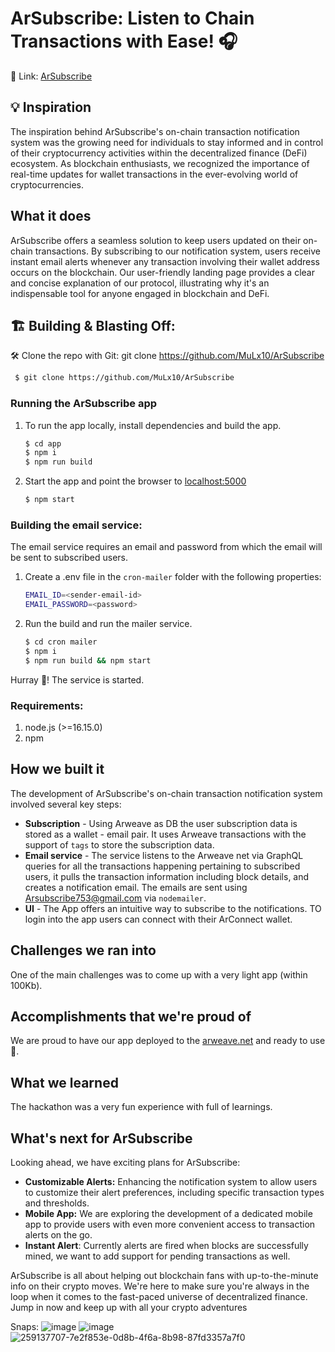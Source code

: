 # ArSubscribe: Listen to Chain Transactions with Ease! 🎧
🔗 Link: [ArSubscribe](https://arweave.net/kyDm6gDZM9ehMc1Rm1YtnGoY884MM8K0UYrNaGZEdvw)

## 💡 Inspiration
The inspiration behind ArSubscribe's on-chain transaction notification system was the growing need for individuals to stay informed and in control of their cryptocurrency activities within the decentralized finance (DeFi) ecosystem. As blockchain enthusiasts, we recognized the importance of real-time updates for wallet transactions in the ever-evolving world of cryptocurrencies.

## What it does
ArSubscribe offers a seamless solution to keep users updated on their on-chain transactions. By subscribing to our notification system, users receive instant email alerts whenever any transaction involving their wallet address occurs on the blockchain. Our user-friendly landing page provides a clear and concise explanation of our protocol, illustrating why it's an indispensable tool for anyone engaged in blockchain and DeFi.

## 🏗️ Building & Blasting Off:
🛠️ Clone the repo with Git: git clone https://github.com/MuLx10/ArSubscribe
```bash
 $ git clone https://github.com/MuLx10/ArSubscribe
```

### Running the ArSubscribe app
1. To run the app locally, install dependencies and build the app.
   ```bash
   $ cd app
   $ npm i
   $ npm run build
   ```
2. Start the app and point the browser to [localhost:5000](http://localhost:5000)
   ```bash
   $ npm start
   ```

### Building the email service:
The email service requires an email and password from which the email will be sent to subscribed users.

1. Create a .env file in the `cron-mailer` folder with the following properties:
   ```bash
   EMAIL_ID=<sender-email-id>
   EMAIL_PASSWORD=<password>
   ```
2. Run the build and run the mailer service.
   ```bash
   $ cd cron mailer
   $ npm i
   $ npm run build && npm start
   ```
Hurray 🎉! The service is started.

### Requirements:
1. node.js (>=16.15.0)
2. npm


## How we built it
The development of ArSubscribe's on-chain transaction notification system involved several key steps:
- **Subscription** - Using Arweave as DB the user subscription data is stored as a wallet - email pair. It uses Arweave transactions with the support of `tags` to store the subscription data.
- **Email service** - The service listens to the Arweave net via GraphQL queries for all the transactions happening pertaining to subscribed users, it pulls the transaction information including block details, and creates a notification email. The emails are sent using Arsubscribe753@gmail.com via `nodemailer`.
- **UI** - The App offers an intuitive way to subscribe to the notifications. TO login into the app users can connect with their ArConnect wallet.

## Challenges we ran into

One of the main challenges was to come up with a very light app (within 100Kb).

## Accomplishments that we're proud of
We are proud to have our app deployed to the [arweave.net](https://arweave.net) and ready to use 🍾.

## What we learned
The hackathon was a very fun experience with full of learnings.

## What's next for ArSubscribe
Looking ahead, we have exciting plans for ArSubscribe:

- **Customizable Alerts:** Enhancing the notification system to allow users to customize their alert preferences, including specific transaction types and thresholds.
- **Mobile App:** We are exploring the development of a dedicated mobile app to provide users with even more convenient access to transaction alerts on the go.
- **Instant Alert**: Currently alerts are fired when blocks are successfully mined, we want to add support for pending transactions as well.


ArSubscribe is all about helping out blockchain fans with up-to-the-minute info on their crypto moves. We're here to make sure you're always in the loop when it comes to the fast-paced universe of decentralized finance. Jump in now and keep up with all your crypto adventures

Snaps:
![image](https://d112y698adiu2z.cloudfront.net/photos/production/software_photos/002/557/361/datas/original.png)
![image](https://d112y698adiu2z.cloudfront.net/photos/production/software_photos/002/557/364/datas/original.png)
![259137707-7e2f853e-0d8b-4f6a-8b98-87fd3357a7f0](https://github.com/MuLx10/ArSubscribe/assets/23444642/87843623-8d88-4d84-a66c-db388468fefb)
